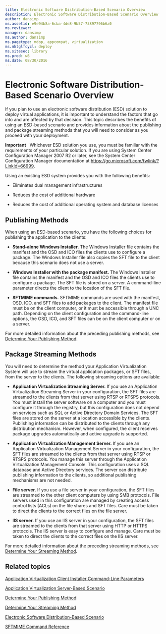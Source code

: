 ```yaml
---
title: Electronic Software Distribution-Based Scenario Overview
description: Electronic Software Distribution-Based Scenario Overview
author: dansimp
ms.assetid: e9e94b8a-6cba-4de8-9b57-73897796b6a0
ms.reviewer: 
manager: dansimp
ms.author: dansimp
ms.pagetype: mdop, appcompat, virtualization
ms.mktglfcycl: deploy
ms.sitesec: library
ms.prod: w8
ms.date: 08/30/2016
---
```



# Electronic Software Distribution-Based Scenario Overview


If you plan to use an electronic software distribution (ESD) solution to deploy virtual applications, it is important to understand the factors that go into and are affected by that decision. This topic describes the benefits of using an ESD-based scenario and provides information about the publishing and package streaming methods that you will need to consider as you proceed with your deployment.

**Important**  
Whichever ESD solution you use, you must be familiar with the requirements of your particular solution. If you are using System Center Configuration Manager 2007 R2 or later, see the System Center Configuration Manager documentation at <https://go.microsoft.com/fwlink/?LinkId=66999>.

 

Using an existing ESD system provides you with the following benefits:

-   Eliminates dual management infrastructures

-   Reduces the cost of additional hardware

-   Reduces the cost of additional operating system and database licenses

## Publishing Methods


When using an ESD-based scenario, you have the following choices for publishing the application to the clients:

-   **Stand-alone Windows Installer.** The Windows Installer file contains the manifest and the OSD and ICO files the clients use to configure a package. The Windows Installer file also copies the SFT file to the client because this scenario does not use a server.

-   **Windows Installer with the package manifest.** The Windows Installer file contains the manifest and the OSD and ICO files the clients use to configure a package. The SFT file is stored on a server. A command-line parameter directs the client to the location of the SFT file.

-   **SFTMIME commands.** SFTMIME commands are used with the manifest, OSD, ICO, and SFT files to add packages to the client. The manifest file must be on the client computer, or it must be accessible through a UNC path. Depending on the client configuration and the command-line options, the OSD, ICO, and SFT files can be on the client computer or on a server.

For more detailed information about the preceding publishing methods, see [Determine Your Publishing Method](determine-your-publishing-method.md).

## Package Streaming Methods


You will need to determine the method your Application Virtualization System will use to stream the virtual application packages, or SFT files, from the server to the clients. The following streaming options are available:

-   **Application Virtualization Streaming Server.** If you use an Application Virtualization Streaming Server in your configuration, the SFT files are streamed to the clients from that server using RTSP or RTSPS protocols. You must install the server software on a computer and you must configure it through the registry, but this configuration does not depend on services such as SQL or Active Directory Domain Services. The SFT files are stored on the server at a location accessible by the clients. Publishing information can be distributed to the clients through any distribution mechanism. However, when configured, the client receives package upgrades automatically and active upgrade is supported.

-   **Application Virtualization Management Server.** If you use an Application Virtualization Management Server in your configuration, the SFT files are streamed to the clients from that server using RTSP or RTSPS protocols. You manage this server through the Application Virtualization Management Console. This configuration uses a SQL database and Active Directory services. The server can distribute publishing information to the clients, so additional publishing mechanisms are not needed.

-   **File server.** If you use a file server in your configuration, the SFT files are streamed to the other client computers by using SMB protocols. File servers used in this configuration are managed by creating access control lists (ACLs) on the file shares and SFT files. Care must be taken to direct the clients to the correct files on the file server.

-   **IIS server.** If you use an IIS server in your configuration, the SFT files are streamed to the clients from that server using HTTP or HTTPS protocols. The IIS server is easy to configure and manage. Care must be taken to direct the clients to the correct files on the IIS server.

For more detailed information about the preceding streaming methods, see [Determine Your Streaming Method](determine-your-streaming-method.md).

## Related topics


[Application Virtualization Client Installer Command-Line Parameters](application-virtualization-client-installer-command-line-parameters.md)

[Application Virtualization Server-Based Scenario](application-virtualization-server-based-scenario.md)

[Determine Your Publishing Method](determine-your-publishing-method.md)

[Determine Your Streaming Method](determine-your-streaming-method.md)

[Electronic Software Distribution-Based Scenario](electronic-software-distribution-based-scenario.md)

[SFTMIME Command Reference](sftmime--command-reference.md)

 

 





